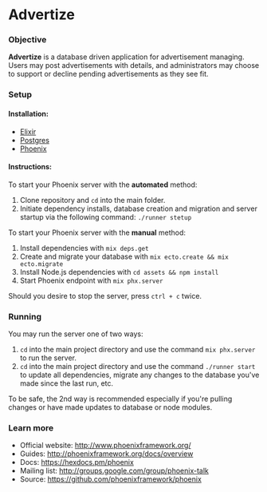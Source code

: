 # Advertize
### Objective
**Advertize** is a database driven application for advertisement managing. Users may post advertisements with details, and administrators may choose to support or decline pending advertisements as they see fit.

### Setup
#### Installation:
- [Elixir](https://elixir-lang.org/install.html)
- [Postgres](https://www.postgresql.org/download/)
- [Phoenix](https://hexdocs.pm/phoenix/installation.html#content)

#### Instructions:
To start your Phoenix server with the **automated** method:
1. Clone repository and `cd` into the main folder.
2. Initiate dependency installs, database creation and migration and server startup via the following command: `./runner stetup`


To start your Phoenix server with the **manual** method:
  1. Install dependencies with `mix deps.get`
  2. Create and migrate your database with `mix ecto.create && mix ecto.migrate`
  3.  Install Node.js dependencies with `cd assets && npm install`
  4. Start Phoenix endpoint with `mix phx.server`

Should you desire to stop the server, press `ctrl + c` twice.

### Running
You may run the server one of two ways:
1. `cd` into the main project directory and use the command `mix phx.server` to run the server.
2. `cd` into the main project directory and use the command `./runner start` to update all dependencies, migrate any changes to the database you've made since the last run, etc.

To be safe, the 2nd way is recommended especially if you're pulling changes or have made updates to database or node modules.


### Learn more

  * Official website: http://www.phoenixframework.org/
  * Guides: http://phoenixframework.org/docs/overview
  * Docs: https://hexdocs.pm/phoenix
  * Mailing list: http://groups.google.com/group/phoenix-talk
  * Source: https://github.com/phoenixframework/phoenix
